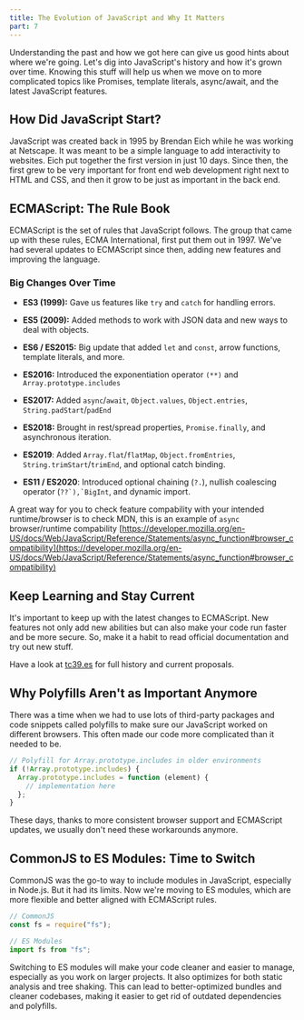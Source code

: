 ```yaml
---
title: The Evolution of JavaScript and Why It Matters
part: 7
---
```


Understanding the past and how we got here can give us good hints about where
we're going. Let's dig into JavaScript's history and how it's grown over time.
Knowing this stuff will help us when we move on to more complicated topics like
Promises, template literals, async/await, and the latest JavaScript features.

## How Did JavaScript Start?

JavaScript was created back in 1995 by Brendan Eich while he was working at
Netscape. It was meant to be a simple language to add interactivity to websites.
Eich put together the first version in just 10 days. Since then, the first grew
to be very important for front end web development right next to HTML and CSS,
and then it grow to be just as important in the back end.

## ECMAScript: The Rule Book

ECMAScript is the set of rules that JavaScript follows. The group that came up
with these rules, ECMA International, first put them out in 1997. We've had
several updates to ECMAScript since then, adding new features and improving the
language.

### Big Changes Over Time

- **ES3 (1999):** Gave us features like `try` and `catch` for handling errors.

- **ES5 (2009):** Added methods to work with JSON data and new ways to deal with
  objects.

- **ES6 / ES2015:** Big update that added `let` and `const`, arrow functions,
  template literals, and more.

- **ES2016:** Introduced the exponentiation operator `(**)` and
  `Array.prototype.includes`

- **ES2017:** Added `async`/`await`, `Object.values`, `Object.entries`,
  `String.padStart`/`padEnd`

- **ES2018:** Brought in rest/spread properties, `Promise.finally`, and
  asynchronous iteration.

- **ES2019**: Added `Array.flat`/`flatMap`, `Object.fromEntries`,
  `String.trimStart`/`trimEnd`, and optional catch binding.

- **ES11 / ES2020**: Introduced optional chaining (`?.`), nullish coalescing
  operator (``??`),`BigInt``, and dynamic import.

A great way for you to check feature compability with your intended
runtime/browser is to check MDN, this is an example of `async` browser/runtime
compability
[https://developer.mozilla.org/en-US/docs/Web/JavaScript/Reference/Statements/async_function#browser_compatibility](https://developer.mozilla.org/en-US/docs/Web/JavaScript/Reference/Statements/async_function#browser_compatibility)

## Keep Learning and Stay Current

It's important to keep up with the latest changes to ECMAScript. New features
not only add new abilities but can also make your code run faster and be more
secure. So, make it a habit to read official documentation and try out new
stuff.

Have a look at [tc39.es](https://tc39.es/) for full history and current
proposals.

## Why Polyfills Aren't as Important Anymore

There was a time when we had to use lots of third-party packages and code
snippets called polyfills to make sure our JavaScript worked on different
browsers. This often made our code more complicated than it needed to be.

```javascript
// Polyfill for Array.prototype.includes in older environments
if (!Array.prototype.includes) {
  Array.prototype.includes = function (element) {
    // implementation here
  };
}
```

These days, thanks to more consistent browser support and ECMAScript updates, we
usually don't need these workarounds anymore.

## CommonJS to ES Modules: Time to Switch

CommonJS was the go-to way to include modules in JavaScript, especially in
Node.js. But it had its limits. Now we're moving to ES modules, which are more
flexible and better aligned with ECMAScript rules.

```javascript
// CommonJS
const fs = require("fs");

// ES Modules
import fs from "fs";
```

Switching to ES modules will make your code cleaner and easier to manage,
especially as you work on larger projects. It also optimizes for both static
analysis and tree shaking. This can lead to better-optimized bundles and cleaner
codebases, making it easier to get rid of outdated dependencies and polyfills.
